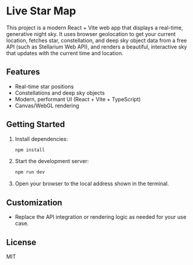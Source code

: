 # Live Star Map

This project is a modern React + Vite web app that displays a real-time, generative night sky. It uses browser geolocation to get your current location, fetches star, constellation, and deep sky object data from a free API (such as Stellarium Web API), and renders a beautiful, interactive sky that updates with the current time and location.

## Features
- Real-time star positions
- Constellations and deep sky objects
- Modern, performant UI (React + Vite + TypeScript)
- Canvas/WebGL rendering

## Getting Started

1. Install dependencies:
   ```sh
   npm install
   ```
2. Start the development server:
   ```sh
   npm run dev
   ```
3. Open your browser to the local address shown in the terminal.

## Customization
- Replace the API integration or rendering logic as needed for your use case.

## License
MIT

